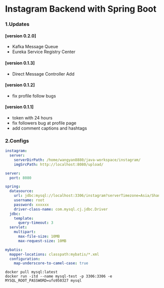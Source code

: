# Instagram Backend with Spring Boot

### 1.Updates

#### [version 0.2.0]

- Kafka Message Queue
- Eureka Service Registry Center

#### [version 0.1.3]

- Direct Message Controller Add

#### [version 0.1.2]

- fix profile follow bugs

#### [version 0.1.1] 

- token with 24 hours
- fix followers bug at profile page
- add comment captions and hashtags

### 2.Configs

```yaml
instagram:
  server:
    serverDirPath: /home/wangyan8880/java-workspace/instagram/
    imgSrcPath: http://localhost:8080/upload/

server:
  port: 8080

spring:
  datasource:
    url: jdbc:mysql://localhost:3306/instagram?serverTimezone=Asia/Shanghai
    username: root
    password: xxxxxx
    driver-class-name: com.mysql.cj.jdbc.Driver
  jdbc:
    template:
      query-timeout: 3
  servlet:
    multipart:
      max-file-size: 10MB
      max-request-size: 10MB

mybatis:
  mapper-locations: classpath:mybatis/*.xml
  configuration:
    map-underscore-to-camel-case: true
```



```shell
docker pull mysql:latest
docker run -itd --name mysql-test -p 3306:3306 -e MYSQL_ROOT_PASSWORD=ufo950327 mysql
```

